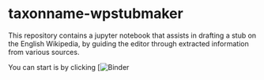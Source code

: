 # taxonname-wpstubmaker

This repository contains a jupyter notebook that assists in drafting a stub on the English Wikipedia, by guiding the editor through extracted information from various sources. 

You can start is by clicking [![Binder](https://mybinder.org/v2/gh/wikiproject-biodiversity/taxonname-wpstubmaker/HEAD?urlpath=%2Fvoila%2Frender%2Fstub_maker%2520(1).ipynb)
